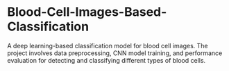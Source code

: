 # Blood-Cell-Images-Based-Classification


A deep learning-based classification model for blood cell images. The project involves data preprocessing, CNN model training, and performance evaluation for detecting and classifying different types of blood cells.

